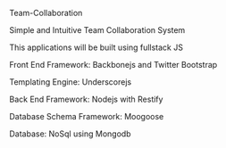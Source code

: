Team-Collaboration

Simple and Intuitive Team Collaboration System


This applications will be built using fullstack JS

Front End Framework: Backbonejs and Twitter Bootstrap

Templating Engine: Underscorejs

Back End Framework: Nodejs with Restify

Database Schema Framework: Moogoose

Database: NoSql using Mongodb
